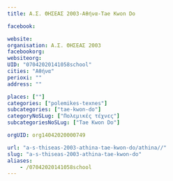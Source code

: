 ```yaml
---
title: Α.Σ. ΘΗΣΕΑΣ 2003-Αθήνα-Tae Kwon Do

facebook:

website:
organisation: Α.Σ. ΘΗΣΕΑΣ 2003
facebookorg:
websiteorg:
UID: "07042020141058school"
cities: "Αθήνα"
perioxi: ""
address: ""

places: [""]
categories: ["polemikes-texnes"]
subcategories: ["tae-kwon-do"]
categoryNoSLug: ["Πολεμικές τέχνες"]
subcategoriesNoSLug: ["Tae Kwon Do"]

orgUID: org14042020000749

url: "a-s-thiseas-2003-athina-tae-kwon-do/athina//"
slug: "a-s-thiseas-2003-athina-tae-kwon-do"
aliases:
    - /07042020141058school
---
```





